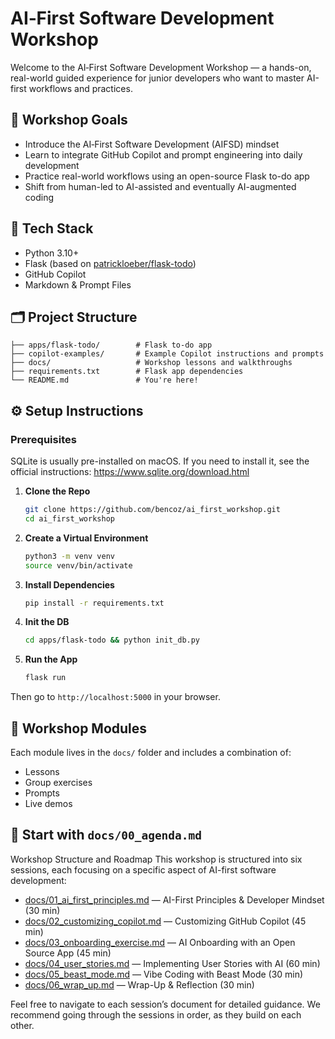 # AI‑First Software Development Workshop

Welcome to the AI‑First Software Development Workshop — a hands-on, real-world guided experience for junior developers who want to master AI-first workflows and practices.

## 🌟 Workshop Goals

- Introduce the AI‑First Software Development (AIFSD) mindset
- Learn to integrate GitHub Copilot and prompt engineering into daily development
- Practice real-world workflows using an open-source Flask to-do app
- Shift from human-led to AI-assisted and eventually AI-augmented coding

## 🧰 Tech Stack

- Python 3.10+
- Flask (based on [patrickloeber/flask-todo](https://github.com/patrickloeber/flask-todo))
- GitHub Copilot
- Markdown & Prompt Files

## 🗂️ Project Structure

```.
├── apps/flask-todo/        # Flask to-do app
├── copilot-examples/       # Example Copilot instructions and prompts
├── docs/                   # Workshop lessons and walkthroughs
├── requirements.txt        # Flask app dependencies
└── README.md               # You're here!
```

## ⚙️ Setup Instructions

### Prerequisites
SQLite is usually pre-installed on macOS. If you need to install it, see the official instructions: https://www.sqlite.org/download.html

1. **Clone the Repo**
   ```bash
   git clone https://github.com/bencoz/ai_first_workshop.git
   cd ai_first_workshop
   ```

2. **Create a Virtual Environment**
   ```bash
   python3 -m venv venv
   source venv/bin/activate
   ```

3. **Install Dependencies**
   ```bash
   pip install -r requirements.txt
   ```

3. **Init the DB**
   ```bash
   cd apps/flask-todo && python init_db.py
   ```

6. **Run the App**
   ```bash
   flask run
   ```

Then go to `http://localhost:5000` in your browser.

## 🧠 Workshop Modules

Each module lives in the `docs/` folder and includes a combination of:
- Lessons
- Group exercises
- Prompts
- Live demos

## 🚀 Start with `docs/00_agenda.md`

Workshop Structure and Roadmap
This workshop is structured into six sessions, each focusing on a specific aspect of AI-first software development:

- [docs/01_ai_first_principles.md](docs/01_ai_first_principles.md) — AI-First Principles & Developer Mindset (30 min)
- [docs/02_customizing_copilot.md](docs/02_customizing_copilot.md) — Customizing GitHub Copilot (45 min)
- [docs/03_onboarding_exercise.md](docs/03_onboarding_exercise.md) — AI Onboarding with an Open Source App (45 min)
- [docs/04_user_stories.md](docs/04_user_stories.md) — Implementing User Stories with AI (60 min)
- [docs/05_beast_mode.md](docs/05_beast_mode.md) — Vibe Coding with Beast Mode (30 min)
- [docs/06_wrap_up.md](docs/06_wrap_up.md) — Wrap-Up & Reflection (30 min)

Feel free to navigate to each session’s document for detailed guidance. We recommend going through the sessions in order, as they build on each other.